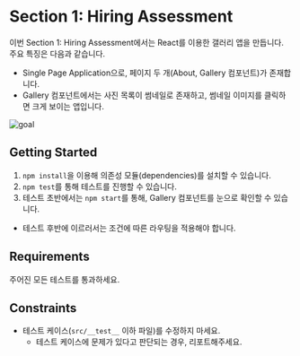 # Section 1: Hiring Assessment

이번 Section 1: Hiring Assessment에서는 React를 이용한 갤러리 앱을 만듭니다. 주요 특징은 다음과 같습니다.

- Single Page Application으로, 페이지 두 개(About, Gallery 컴포넌트)가 존재합니다.
- Gallery 컴포넌트에서는 사진 목록이 썸네일로 존재하고, 썸네일 이미지를 클릭하면 크게 보이는 앱입니다.

![goal](https://user-images.githubusercontent.com/702622/120426813-bfd28180-c3ab-11eb-8686-e3b7555d1d76.gif)

## Getting Started

1. `npm install`을 이용해 의존성 모듈(dependencies)를 설치할 수 있습니다.
2. `npm test`를 통해 테스트를 진행할 수 있습니다.
3. 테스트 초반에서는 `npm start`를 통해, Gallery 컴포넌트를 눈으로 확인할 수 있습니다.
  - 테스트 후반에 이르러서는 조건에 따른 라우팅을 적용해야 합니다.

## Requirements

주어진 모든 테스트를 통과하세요.

## Constraints

- 테스트 케이스(`src/__test__` 이하 파일)를 수정하지 마세요.
  - 테스트 케이스에 문제가 있다고 판단되는 경우, 리포트해주세요.
